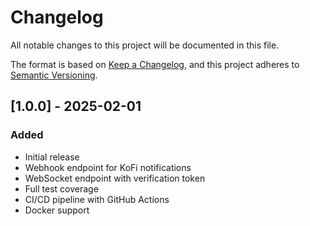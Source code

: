 
# Changelog

All notable changes to this project will be documented in this file.

The format is based on [Keep a Changelog](https://keepachangelog.com/en/1.0.0/),
and this project adheres to [Semantic Versioning](https://semver.org/spec/v2.0.0.html).

## [1.0.0] - 2025-02-01

### Added

- Initial release
- Webhook endpoint for KoFi notifications
- WebSocket endpoint with verification token
- Full test coverage
- CI/CD pipeline with GitHub Actions
- Docker support
